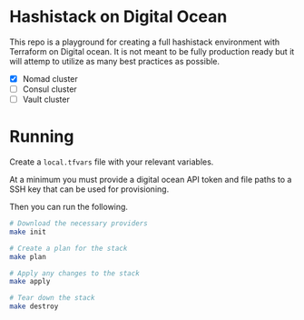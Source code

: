 # Hashistack on Digital Ocean

This repo is a playground for creating a full hashistack environment
with Terraform on Digital ocean. It is not meant to be fully production
ready but it will attemp to utilize as many best practices as possible.

- [x] Nomad cluster
- [ ] Consul cluster
- [ ] Vault cluster

# Running

Create a `local.tfvars` file with your relevant variables.

At a minimum you must provide a digital ocean API token and
file paths to a SSH key that can be used for provisioning.

Then you can run the following.

```sh
# Download the necessary providers
make init

# Create a plan for the stack
make plan

# Apply any changes to the stack
make apply

# Tear down the stack
make destroy
```

